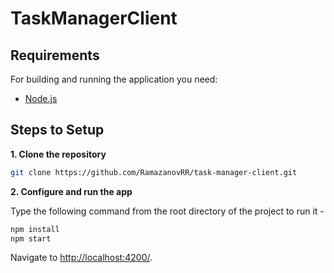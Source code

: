 # TaskManagerClient

## Requirements

For building and running the application you need:

- [Node.js](https://nodejs.org/en/download/)

## Steps to Setup

**1. Clone the repository**

```bash
git clone https://github.com/RamazanovRR/task-manager-client.git
```
**2. Configure and run the app**

Type the following command from the root directory of the project to run it -

```bash
npm install
npm start
```

Navigate to [http://localhost:4200/](http://localhost:4200/).
